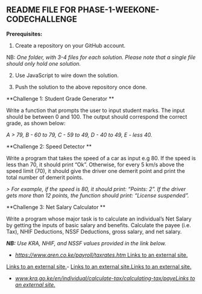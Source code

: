## README FILE FOR PHASE-1-WEEKONE-CODECHALLENGE

**Prerequisites:**  
  
1. Create a repository on your GitHub account.  
  
NB:  _One folder, with 3-4 files for each solution. Please note that a single file should only hold one solution._  
  
2. Use JavaScript to wire down the solution.  
  
3. Push the solution to the above repository once done.  
  

  
 
  
  
  
**Challenge 1: Student Grade Generator **  
  
Write a function that prompts the user to input student marks. The input should be between 0 and 100. The output should correspond the correct grade, as shown below:  
  
_A > 79, B - 60 to 79, C - 59 to 49, D - 40 to 49, E - less 40._  
  
  
  
**Challenge 2: Speed Detector **  
  
Write a program that takes the speed of a car as input e.g 80. If the speed is less than 70, it should print “Ok”. Otherwise, for every 5 km/s above the speed limit (70), it should give the driver one demerit point and print the total number of demerit points.  
  
_> For example, if the speed is 80, it should print: “Points: 2”. If the driver gets more than 12 points, the function should print: “License suspended”._  
  
  
  
**Challenge 3: Net Salary Calculator **  
  
Write a program whose major task is to calculate an individual’s Net Salary by getting the inputs of basic salary and benefits. Calculate the payee (i.e. Tax), NHIF Deductions, NSSF Deductions, gross salary, and net salary.  
  
_**NB:** Use KRA, NHIF, and NSSF values provided in the link below._  
  
-  [_https://www.aren.co.ke/payroll/taxrates.htm_ Links to an external site.](https://www.aren.co.ke/payroll/taxrates.htm)

[Links to an external site.](https://www.aren.co.ke/payroll/taxrates.htm)- [Links to an external site.Links to an external site.](https://www.aren.co.ke/payroll/taxrates.htm)

-  _[www.kra.go.ke/en/individual/calculate-tax/calculating-tax/payeLinks to an external site.](https://www.kra.go.ke/en/individual/calculate-tax/calculating-tax/paye)_
